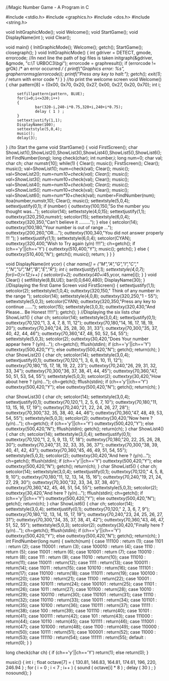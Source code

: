 
 //Magic Number Game - A Program in C

#include <stdio.h>
#include <graphics.h>
#include <dos.h>
#include <string.h>

void InitGraphicMode();
void Welcome();
void StartGame();
void DisplayName(int );
void Clear();

void main()
{
		 InitGraphicMode();
		 Welcome();
		 getch();
		 StartGame();
		 closegraph();
}
void InitGraphicMode()
{
   int gdriver = DETECT, gmode, errorcode;
   //In next line the path of bgi files  is taken
   initgraph(&gdriver, &gmode, "c:\\T URBOC3\\bgi");
   errorcode = graphresult();
   if (errorcode != grOk)  /* an error occurred */
   {
		    printf("Graphics error: %s", grapherrormsg(errorcode));
		    printf("Press any key to halt:");
		    getch();
		    exit(1);             /* return with error code */
		 }
}
//to print the welcome screen
void Welcome()
{
		 char pattern[8] = {0x00, 0x70, 0x20, 0x27, 0x00, 0x27, 0x20, 0x70};
		 int i;

		 setfillpattern(pattern, BLUE);
		 for(i=0;i<=320;i++)
		 {
				 bar(320-i,240-i*0.75,320+i,240+i*0.75);
				 delay ( 1 ) ;
		 }
		 settextjustify(1,1);
		 DisplayName(100);
		 settextstyle(5,0,4);
		 music();
		 delay(3);
}
//to Start the game
void StartGame()
{
		 void FirstScreen();
		 char ShowList1(),ShowList2(),ShowList3(),ShowList4(),ShowList5(),ShowList6();
		 int FindNumber(long);
		 long check(char);
		 int number,i;
		 long num=0;
		 char val;
		 char ch;
		 char numstr[10];
		 while(1)
		 {
				 Clear();
				 music();
				 FirstScreen();
				 Clear();
				 music();
				 val=ShowList1();
				 num=check(val);
				 Clear();
				 music();
				 val=ShowList2();
				 num=num*10+check(val);
				 Clear();
				 music();
				 val=ShowList3();
				 num=num*10+check(val);
				 Clear();
				 music();
				 val=ShowList4();
				 num=num*10+check(val);
				 Clear();
				 music();
				 val=ShowList5();
				 num=num*10+check(val);
				 Clear();
				 music();
				 val=ShowList6();
				 num=num*10+check(val);
				 number=FindNumber(num);
				 itoa(number,numstr,10);
				 Clear();
				 music();
				 settextstyle(5,0,4);
				 settextjustify(0,1);
				 if (number)
				 {
						 outtextxy(100,150,"So the number you thought was...");
						 setcolor(14);
						 settextstyle(4,0,15);
						 settextjustify(1,1);
						 outtextxy(320,250,numstr);
						 setcolor(15);
						 settextstyle(6,0,4);
						 outtextxy(320,350,"Can't believe it .........");
				 }
				 else
				 {
						 setcolor(14);
						 outtextxy(100,180,"Your number is out of range ...");
						 outtextxy(200,260,"OR....");
						 outtextxy(100,340,"You did not answer properly !!! ");
				 }
				 settextjustify(1,1);
				 settextstyle(6,0,4);
				 setcolor(CYAN);
				 outtextxy(320,400,"Wish to Try again (y/n) !!!!");
				 ch=getch();
				 if (ch=='y'||ch=='Y')
				 {
				    outtextxy(510,400,"Y");
				    music();
				    getch();
				 }
				 else
				 {
				    outtextxy(510,400,"N");
				    getch();
				    music();
				    return;
				 }
		 }
}

void DisplayName(int ycor)
{
		 char *name[] = {"M","A","G","I","C"," ","N","U","M","B","E","R"};
		 int i;
		 settextjustify(1,1);
		 settextstyle(4,0,7);
		 for(i=0;i<12;i++)
		 {
				 setcolor(i+2);
				 outtextxy(40+i*45,ycor, name[i]);
		 }
}
void Clear()
{
		 setfillstyle(8,BLUE);
		 bar(0,0,640,480);
		 DisplayName(30);
}
//Displaying the first Game Screen
void FirstScreen()
{
		 settextjustify(1,1);
		 setcolor(2);
		 settextstyle(1,0,4);
		 outtextxy(320,150," Think of any number in the range ");
		 setcolor(14);
		 settextstyle(4,0,8);
		 outtextxy(320,250,"1 - 55");
		 settextstyle(5,0,3);
		 setcolor(CYAN);
		 outtextxy(320,350,"Press any key to continue ......");
		 setcolor(15);
		 settextstyle(3,0,3);
		 outtextxy(320,430,"And Please... Be Honest !!!!!");
		 getch();
}
//Displaying the six lists
char ShowList1()
{
		 char ch;
		 setcolor(14);
		 settextstyle(3,0,4);
		 settextjustify(0,1);
		 outtextxy(70,120,"1,  3, 4, 7, 8, 11, 12");
		 outtextxy(70,180,"14, 16, 17, 18, 19, 20");
		 outtextxy(70,240,"24, 25, 28, 30, 31, 33");
		 outtextxy(70,300,"35, 37, 40, 42, 44, 46");
		 outtextxy(70,360,"47, 48, 50, 52, 54, 55");
		 settextstyle(5,0,3);
		 setcolor(2);
		 outtextxy(30,420,"Does Your number appear here ? (y/n)...");
		 ch=getch();
		 fflush(stdin);
		 if (ch=='y'||ch=='Y')
				 outtextxy(500,420,"Y");
		 else
				 outtextxy(500,420,"N");
		 getch();
		 return(ch);
		 }
char ShowList2()
{
		 char ch;
		 setcolor(14);
		 settextstyle(3,0,4);
		 settextjustify(0,1);
		 outtextxy(70,120,"1, 3, 6, 8, 10, 11, 12");
		 outtextxy(70,180,"15, 17, 18, 19, 22, 23");
		 outtextxy(70,240,"26, 29, 31, 32, 33, 34");
		 outtextxy(70,300,"36, 37, 38, 41, 44, 45");
		 outtextxy(70,360,"47, 50, 51, 53, 54, 55");
		 settextstyle(5,0,3);
		 setcolor(2);
		 outtextxy(30,420,"How about here ? (y/n)...");
		 ch=getch();
		 fflush(stdin);
		 if (ch=='y'||ch=='Y')
				 outtextxy(500,420,"Y");
		 else
				 outtextxy(500,420,"N");
		 getch();
		 return(ch);
}

char ShowList3()
{
		 char ch;
		 setcolor(14);
		 settextstyle(3,0,4);
		 settextjustify(0,1);
		 outtextxy(70,120,"1,  2,  5,  6,  7,  10");
		 outtextxy(70,180,"11, 13, 15, 16, 17, 19");
		 outtextxy(70,240,"21, 22, 24, 26, 27, 28");
		 outtextxy(70,300,"32, 35, 38, 40, 44, 46");
		 outtextxy(70,360,"47, 48, 49, 53, 54, 55");
		 settextstyle(5,0,3);
		 setcolor(2);
		 outtextxy(30,420,"Now here ? (y/n)...");
		 ch=getch();
		 if (ch=='y'||ch=='Y')
				 outtextxy(500,420,"Y");
		 else
				 outtextxy(500,420,"N");
		 fflush(stdin);
		 getch();
		 return(ch);
}
char ShowList4()
{
		 char ch;
		 setcolor(14);
		 settextstyle(3,0,4);
		 settextjustify(0,1);
		 outtextxy(70,120,"1, 2, 5, 9, 13, 17, 18");
		 outtextxy(70,180,"20, 22, 25, 26, 28, 30");
		 outtextxy(70,240,"31, 32, 33, 35, 36, 37");
		 outtextxy(70,300,"38, 39, 40, 41, 42, 43");
		 outtextxy(70,360,"45, 46, 49, 51, 54, 55");
		 settextstyle(5,0,3);
		 setcolor(2);
		 outtextxy(30,420,"And here ? (y/n)...");
		 ch=getch();
		 fflush(stdin);
		 if (ch=='y'||ch=='Y')
				 outtextxy(500,420,"Y");
		 else
				 outtextxy(500,420,"N");
		 getch();
		 return(ch);
}
char ShowList5()
{
		 char ch;
		 setcolor(14);
		 settextstyle(3,0,4);
		 settextjustify(0,1);
		 outtextxy(70,120,"  4,   5,   8,   9,  10");
		 outtextxy(70,180,"11, 12, 13, 14, 15, 16");
		 outtextxy(70,240,"19, 21, 24, 27, 29, 30");
		 outtextxy(70,300,"32, 33, 34, 37, 38, 40");
		 outtextxy(70,360,"42, 45, 46, 51, 54, 55");
		 settextstyle(5,0,3);
		 setcolor(2);
		 outtextxy(30,420,"And here ? (y/n)...");
		 fflush(stdin);
		 ch=getch();
		 if (ch=='y'||ch=='Y')
				 outtextxy(500,420,"Y");
		 else
				 outtextxy(500,420,"N");
		 getch();
		 return(ch);
}
char ShowList6()
{
		 char ch;
		 setcolor(14);
		 settextstyle(3,0,4);
		 settextjustify(0,1);
		 outtextxy(70,120," 2,   3,    6,   7,  9");
		 outtextxy(70,180,"12, 13, 14, 15, 17, 19");
		 outtextxy(70,240,"23, 24, 25, 26, 27, 31");
		 outtextxy(70,300,"34, 35, 37, 38, 41, 42");
		 outtextxy(70,360,"43, 46, 47, 51, 52, 55");
		 settextstyle(5,0,3);
		 setcolor(2);
		 outtextxy(30,420,"Finally here ? (y/n)...");
		 ch=getch();
		 fflush(stdin);
		 if (ch=='y'||ch=='Y')
				 outtextxy(500,420,"Y");
		 else
				 outtextxy(500,420,"N");
		 getch();
		 return(ch);
}
int FindNumber(long num)
{
				 switch(num)
				 {
						 case 111100		 :  return (1);
						 case 1101		 :  return (2);
						 case 110001		 :  return (3);
						 case 100010		 :  return (4);
						 case 1110		 :  return (5);
						 case 11001		 :  return (6);
						 case 101001		 :  return (7);
						 case 110010		 :  return (8);
						 case 111		 :  return (9);
						 case 11010		 :  return(10);
						 case 111010		 :  return(11);
						 case 110011		 :  return(12);
						 case 1111		 :  return(13);
						 case 100011		 :  return(14);
						 case 11011		 :  return(15);
						 case 101010		 :  return(16);
						 case 111101		 :  return(17);
						 case 110100		 :  return(18);
						 case 111011		 :  return(19);
						 case 100100		 :  return(20);
						 case 1010		 :  return(21);
						 case 11100		 :  return(22);
						 case 10001		 :  return(23);
						 case 101011		 :  return(24);
						 case 100101		 :  return(25);
						 case 11101		 :  return(26);
						 case 1011		 :  return(27);
						 case 101100		 :  return(28);
						 case 10010		 :  return(29);
						 case 100110		 :  return(30);
						 case 110101		 :  return(31);
						 case 11110		 :  return(32);
						 case 110110		 :  return(33);
						 case 10011		 :  return(34);
						 case 101101		 :  return(35);
						 case 10100		 :  return(36);
						 case 110111		 :  return(37);
						 case 11111		 :  return(38);
						 case 100		 :  return(39);
						 case 101110		 :  return(40);
						 case 10101		 :  return(41);
						 case 100111		 :  return(42);
						 case 101		 :  return(43);
						 case 111000		 :  return(44);
						 case 10110		 :  return(45);
						 case 101111		 :  return(46);
						 case 111001		 :  return(47);
						 case 101000		 :  return(48);
						 case 1100		 :  return(49);
						 case 110000		 :  return(50);
						 case 10111		 :  return(51);
						 case 100001		 :  return(52);
						 case 11000		 :  return(53);
						 case 111110		 :  return(54);
						 case 111111		 :  return(55);
						 default		 		 :  return(0);
				 }
}

long check(char ch)
  {
		 if (ch=='y'||ch=='Y')
				 return(1);
		 else
				 return(0);
  }

music()
{
int i  ;
float octave[7] = { 130.81, 146.83, 164.81, 174.61, 196, 220, 246.94 } ;
		 for ( i = 0 ; i < 7 ; i++ )
						 {
								 sound ( octave[i] * 8 ) ;
								 delay ( 30 ) ;
						 }
		nosound();
}
